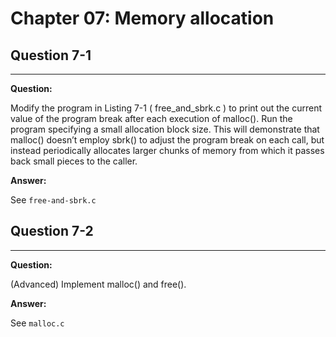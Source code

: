 # Chapter 07: Memory allocation

## Question 7-1
------------

**Question:**

Modify the program in Listing 7-1 ( free_and_sbrk.c ) to print out the current value of the program break after each execution of malloc(). Run the program specifying a small allocation block size. This will demonstrate that malloc() doesn’t employ sbrk() to adjust the program break on each call, but instead periodically allocates larger chunks of memory from which it passes back small pieces to the caller.

**Answer:**

See `free-and-sbrk.c`

## Question 7-2
------------

**Question:**

(Advanced) Implement malloc() and free().

**Answer:**

See `malloc.c`